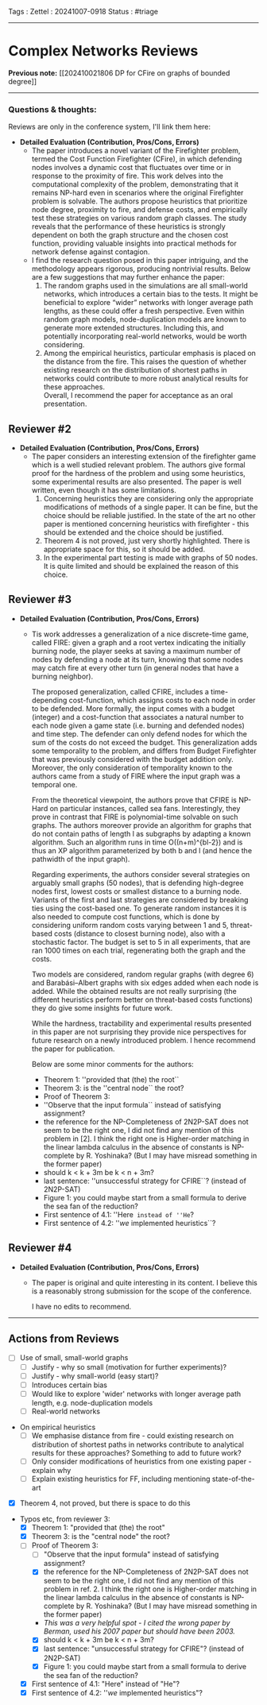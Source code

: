 Tags :
Zettel :  20241007-0918
Status : #triage 

-----

# Complex Networks Reviews

**Previous note:** [[202410021806 DP for CFire on graphs of bounded degree]]

-----

### Questions & thoughts:

Reviews are only in the conference system, I'll link them here:

- **Detailed Evaluation (Contribution, Pros/Cons, Errors)**
    - The paper introduces a novel variant of the Firefighter problem, termed the Cost Function Firefighter (CFire), in which defending nodes involves a dynamic cost that fluctuates over time or in response to the proximity of fire. This work delves into the computational complexity of the problem, demonstrating that it remains NP-hard even in scenarios where the original Firefighter problem is solvable. The authors propose heuristics that prioritize node degree, proximity to fire, and defense costs, and empirically test these strategies on various random graph classes. The study reveals that the performance of these heuristics is strongly dependent on both the graph structure and the chosen cost function, providing valuable insights into practical methods for network defense against contagion.  
    - I find the research question posed in this paper intriguing, and the methodology appears rigorous, producing nontrivial results. Below are a few suggestions that may further enhance the paper:  
        1. The random graphs used in the simulations are all small-world networks, which introduces a certain bias to the tests. It might be beneficial to explore “wider” networks with longer average path lengths, as these could offer a fresh perspective. Even within random graph models, node-duplication models are known to generate more extended structures. Including this, and potentially incorporating real-world networks, would be worth considering.  
        2. Among the empirical heuristics, particular emphasis is placed on the distance from the fire. This raises the question of whether existing research on the distribution of shortest paths in networks could contribute to more robust analytical results for these approaches.  
        Overall, I recommend the paper for acceptance as an oral presentation.  
        

## **Reviewer #2**

- **Detailed Evaluation (Contribution, Pros/Cons, Errors)**
    - The paper considers an interesting extension of the firefighter game which is a well studied relevant problem. The authors give formal proof for the hardness of the problem and using some heuristics, some experimental results are also presented. The paper is well written, even though it has some limitations.  
        1. Concerning heuristics they are considering only the appropriate modifications of methods of a single paper. It can be fine, but the choice should be reliable justified. In the state of the art no other paper is mentioned concerning heuristics with firefighter - this should be extended and the choice should be justified.  
        2. Theorem 4 is not proved, just very shortly highlighted. There is appropriate space for this, so it should be added.  
        3. In the experimental part testing is made with graphs of 50 nodes. It is quite limited and should be explained the reason of this choice.

## **Reviewer #3**


- **Detailed Evaluation (Contribution, Pros/Cons, Errors)**
    - Tis work addresses a generalization of a nice discrete-time game, called FIRE: given a graph and a root vertex indicating the initially burning node, the player seeks at saving a maximum number of nodes by defending a node at its turn, knowing that some nodes may catch fire at every other turn (in general nodes that have a burning neighbor).  
          
        The proposed generalization, called CFIRE, includes a time-depending cost-function, which assigns costs to each node in order to be defended. More formally, the input comes with a budget (integer) and a cost-function that associates a natural number to each node given a game state (i.e. burning and defended nodes) and time step. The defender can only defend nodes for which the sum of the costs do not exceed the budget. This generalization adds some temporality to the problem, and differs from Budget Firefighter that was previously considered with the budget addition only. Moreover, the only consideration of temporality known to the authors came from a study of FIRE where the input graph was a temporal one.  
          
        From the theoretical viewpoint, the authors prove that CFIRE is NP-Hard on particular instances, called sea fans. Interestingly, they prove in contrast that FIRE is polynomial-time solvable on such graphs. The authors moreover provide an algorithm for graphs that do not contain paths of length l as subgraphs by adapting a known algorithm. Such an algorithm runs in time O((n+m)^{bl-2}) and is thus an XP algorithm parameterized by both b and l (and hence the pathwidth of the input graph).  
          
        Regarding experiments, the authors consider several strategies on arguably small graphs (50 nodes), that is defending high-degree nodes first, lowest costs or smallest distance to a burning node. Variants of the first and last strategies are considered by breaking ties using the cost-based one. To generate random instances it is also needed to compute cost functions, which is done by considering uniform random costs varying between 1 and 5, threat-based costs (distance to closest burning node), also with a stochastic factor. The budget is set to 5 in all experiments, that are ran 1000 times on each trial, regenerating both the graph and the costs.  
          
        Two models are considered, random regular graphs (with degree 6) and Barabási–Albert graphs with six edges added when each node is added. While the obtained results are not really surprising (the different heuristics perform better on threat-based costs functions) they do give some insights for future work.  
          
        While the hardness, tractability and experimental results presented in this paper are not surprising they provide nice perspectives for future research on a newly introduced problem. I hence recommend the paper for publication.  
          
        Below are some minor comments for the authors:  
          
        - Theorem 1: ''provided that (the) the root``  
        - Theorem 3: is the ''central node`` the root?  
        - Proof of Theorem 3:  
        + ''Observe that the input formula`` instead of satisfying assignment?  
        + the reference for the NP-Completeness of 2N2P-SAT does not seem to be the right one, I did not find any mention of this problem in [2]. I think the right one is Higher-order matching in the linear lambda calculus in the absence of constants is NP-complete by R. Yoshinaka? (But I may have misread something in the former paper)  
        + should k < k + 3m be k < n + 3m?  
        + last sentence: ''unsuccessful strategy for CFIRE``? (instead of 2N2P-SAT)  
        - Figure 1: you could maybe start from a small formula to derive the sea fan of the reduction?  
        - First sentence of 4.1: ''Here`` instead of ''He``?  
        - First sentence of 4.2: ''*we* implemented heuristics``?

## **Reviewer #4**

- **Detailed Evaluation (Contribution, Pros/Cons, Errors)**
    - The paper is original and quite interesting in its content. I believe this is a reasonably strong submission for the scope of the conference.  
          
        I have no edits to recommend.

-----


## Actions from Reviews

 - [ ] Use of small, small-world graphs
	 - [ ] Justify - why so small (motivation for further experiments)?
	 - [ ] Justify - why small-world (easy start)?
	 - [ ] Introduces certain bias
	 - [ ] Would like to explore 'wider' networks with longer average path length, e.g. node-duplication models
	 - [ ] Real-world networks
 - On empirical heuristics
	 - [ ] We emphasise distance from fire - could existing research on distribution of shortest paths in networks contribute to analytical results for these approaches? Something to add to future work?
	 - [ ] Only consider modifications of heuristics from one existing paper - explain why
	 - [ ] Explain existing heuristics for FF, including mentioning state-of-the-art
 - [x] Theorem 4, not proved, but there is space to do this
 - Typos etc, from reviewer 3:
	- [x] Theorem 1: "provided that (the) the root"
	-  [x] Theorem 3: is the "central node" the root?  
	- [ ] Proof of Theorem 3:  
        + [ ] "Observe that the input formula" instead of satisfying assignment?  
        + [x] the reference for the NP-Completeness of 2N2P-SAT does not seem to be the right one, I did not find any mention of this problem in ref. 2. I think the right one is Higher-order matching in the linear lambda calculus in the absence of constants is NP-complete by R. Yoshinaka? (But I may have misread something in the former paper)  
        + *This was a very helpful spot - I cited the wrong paper by Berman, used his 2007 paper but should have been 2003.*
        + [x] should k < k + 3m be k < n + 3m?  
        + [x] last sentence: "unsuccessful strategy for CFIRE"? (instead of 2N2P-SAT)  
        - [x] Figure 1: you could maybe start from a small formula to derive the sea fan of the reduction?  
	- [x] First sentence of 4.1: "Here" instead of "He"?  
	- [x] First sentence of 4.2: ''*we* implemented heuristics"?